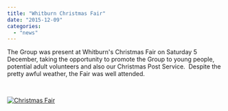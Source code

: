 ```yaml
---
title: "Whitburn Christmas Fair"
date: "2015-12-09"
categories: 
  - "news"
---
```


The Group was present at Whitburn's Christmas Fair on Saturday 5 December, taking the opportunity to promote the Group to young people, potential adult volunteers and also our Christmas Post Service.  Despite the pretty awful weather, the Fair was well attended.

 

[![Christmas Fair](https://7thwhitburnscouts.org.uk/wp-content/uploads/2022/01/ff232-christmas-fair-e1449701850750.jpg?w=300&h=225)](https://7thwhitburnscouts.org.uk/wp-content/uploads/2022/01/ff232-christmas-fair-e1449701850750.jpg)
